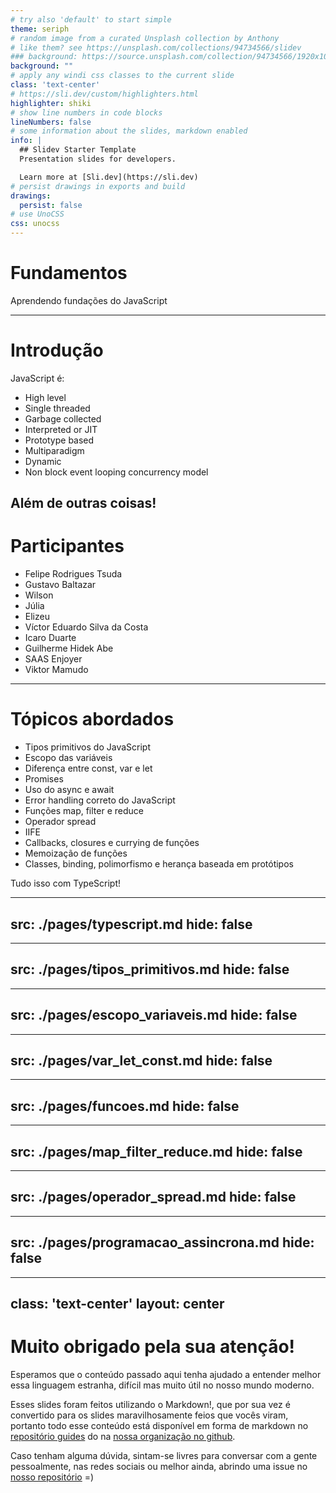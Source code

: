 ```yaml
---
# try also 'default' to start simple
theme: seriph
# random image from a curated Unsplash collection by Anthony
# like them? see https://unsplash.com/collections/94734566/slidev
### background: https://source.unsplash.com/collection/94734566/1920x1080
background: ""
# apply any windi css classes to the current slide
class: 'text-center'
# https://sli.dev/custom/highlighters.html
highlighter: shiki
# show line numbers in code blocks
lineNumbers: false
# some information about the slides, markdown enabled
info: |
  ## Slidev Starter Template
  Presentation slides for developers.

  Learn more at [Sli.dev](https://sli.dev)
# persist drawings in exports and build
drawings:
  persist: false
# use UnoCSS
css: unocss
---
```


# Fundamentos

Aprendendo fundações do JavaScript

---

# Introdução

JavaScript é:
- High level
- Single threaded
- Garbage collected
- Interpreted or JIT
- Prototype based
- Multiparadigm
- Dynamic
- Non block event looping concurrency model

Além de outras coisas!
---

# Participantes

- Felipe Rodrigues Tsuda
- Gustavo Baltazar
- Wilson
- Júlia
- Elizeu
- Víctor Eduardo Silva da Costa
- Icaro Duarte
- Guilherme Hidek Abe
- SAAS Enjoyer
- Viktor Mamudo
---

# Tópicos abordados

- Tipos primitivos do JavaScript
- Escopo das variáveis
- Diferença entre const, var e let
- Promises
- Uso do async e await
- Error handling correto do JavaScript
- Funções map, filter e reduce
- Operador spread
- IIFE
- Callbacks, closures e currying de funções
- Memoização de funções
- Classes, binding, polimorfismo e herança baseada em protótipos

Tudo isso com TypeScript!

---
src: ./pages/typescript.md
hide: false
---

---
src: ./pages/tipos_primitivos.md
hide: false
---

---
src: ./pages/escopo_variaveis.md
hide: false
---

---
src: ./pages/var_let_const.md
hide: false
---

---
src: ./pages/funcoes.md
hide: false
---

---
src: ./pages/map_filter_reduce.md
hide: false
---

---
src: ./pages/operador_spread.md
hide: false
---

---
src: ./pages/programacao_assincrona.md
hide: false
---

---
class: 'text-center'
layout: center
---
# Muito obrigado pela sua atenção!

Esperamos que o conteúdo passado aqui tenha ajudado a entender melhor essa linguagem estranha, difícil mas muito útil no nosso mundo moderno.

Esses slides foram feitos utilizando o Markdown!, que por sua vez é convertido para os slides maravilhosamente feios que vocês viram, portanto todo esse conteúdo está disponível em forma de markdown no [repositório guides](https://github.com/tcc-ets/guides) do na [nossa organização no github](https://github.com/tcc-ets/).

Caso tenham alguma dúvida, sintam-se livres para conversar com a gente pessoalmente, nas redes sociais ou melhor ainda, abrindo uma issue no [nosso repositório](https://github.com/tcc-ets/guides) =)

